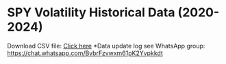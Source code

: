 # SPY Volatility Historical Data (2020-2024)
Download CSV file: [Click here](data.csv)
*Data update log see WhatsApp group: https://chat.whatsapp.com/BvbrFzvwxm61pK2Yvpkkdt
